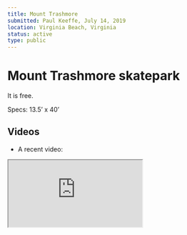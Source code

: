 ```yaml
---
title: Mount Trashmore
submitted: Paul Keeffe, July 14, 2019
location: Virginia Beach, Virginia
status: active
type: public
---
```


# Mount Trashmore skatepark

It is free.

Specs: 13.5’ x 40’

## Videos
- A recent video:
<iframe src="https://www.youtube.com/embed/cfPp0wwe0lc"/>

- Tony Hawk skating there in 1998:
<iframe src="https://www.youtube.com/embed/X37y19znIWU"/>